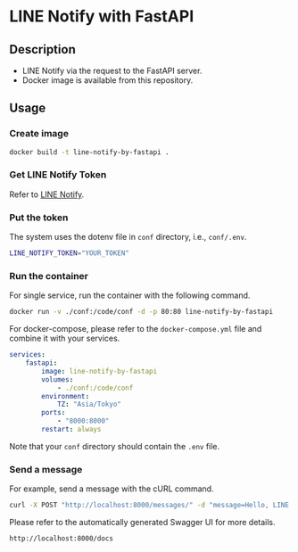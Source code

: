 # LINE Notify with FastAPI
## Description
- LINE Notify via the request to the FastAPI server.
- Docker image is available from this repository.

## Usage
### Create image
```bash
docker build -t line-notify-by-fastapi .
```
### Get LINE Notify Token
Refer to [LINE Notify](https://notify-bot.line.me/en/).

### Put the token
The system uses the dotenv file in `conf` directory, i.e., `conf/.env`.
```bash
LINE_NOTIFY_TOKEN="YOUR_TOKEN"
```

### Run the container
For single service, run the container with the following command.
```bash
docker run -v ./conf:/code/conf -d -p 80:80 line-notify-by-fastapi
```

For docker-compose, please refer to the `docker-compose.yml` file and combine it with your services.

```yaml
services:
    fastapi:
        image: line-notify-by-fastapi
        volumes:
            - ./conf:/code/conf
        environment:
            TZ: "Asia/Tokyo"
        ports:
            - "8000:8000"
        restart: always
```

Note that your `conf` directory should contain the `.env` file.

### Send a message
For example, send a message with the cURL command.
```bash
curl -X POST "http://localhost:8000/messages/" -d "message=Hello, LINE Notify!"
```

Please refer to the automatically generated Swagger UI for more details.
```bash
http://localhost:8000/docs
```
